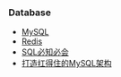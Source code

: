### Database 

* [MySQL](MySQL.md)
* [Redis](Redis.md)
* [SQL必知必会](SQL必知必会.md)
* [打造扛得住的MySQL架构](打造扛得住的MySQL架构.md)

